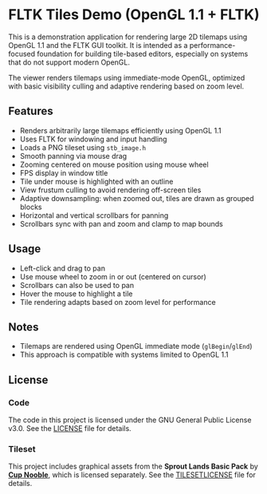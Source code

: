 # FLTK Tiles Demo (OpenGL 1.1 + FLTK)

This is a demonstration application for rendering large 2D tilemaps using OpenGL 1.1 and the FLTK GUI toolkit. It is intended as a performance-focused foundation for building tile-based editors, especially on systems that do not support modern OpenGL.

The viewer renders tilemaps using immediate-mode OpenGL, optimized with basic visibility culling and adaptive rendering based on zoom level.

## Features

- Renders arbitrarily large tilemaps efficiently using OpenGL 1.1
- Uses FLTK for windowing and input handling
- Loads a PNG tileset using `stb_image.h`
- Smooth panning via mouse drag
- Zooming centered on mouse position using mouse wheel
- FPS display in window title
- Tile under mouse is highlighted with an outline
- View frustum culling to avoid rendering off-screen tiles
- Adaptive downsampling: when zoomed out, tiles are drawn as grouped blocks
- Horizontal and vertical scrollbars for panning
- Scrollbars sync with pan and zoom and clamp to map bounds

## Usage

- Left-click and drag to pan
- Use mouse wheel to zoom in or out (centered on cursor)
- Scrollbars can also be used to pan
- Hover the mouse to highlight a tile
- Tile rendering adapts based on zoom level for performance

## Notes

- Tilemaps are rendered using OpenGL immediate mode (`glBegin`/`glEnd`)
- This approach is compatible with systems limited to OpenGL 1.1

## License

### Code

The code in this project is licensed under the GNU General Public License v3.0.
See the [LICENSE](LICENSE) file for details.

### Tileset

This project includes graphical assets from the **Sprout Lands Basic Pack** by [**Cup Nooble**](https://cupnooble.carrd.co/), which is licensed separately.
See the [TILESETLICENSE](TILESETLICENSE) file for details.

